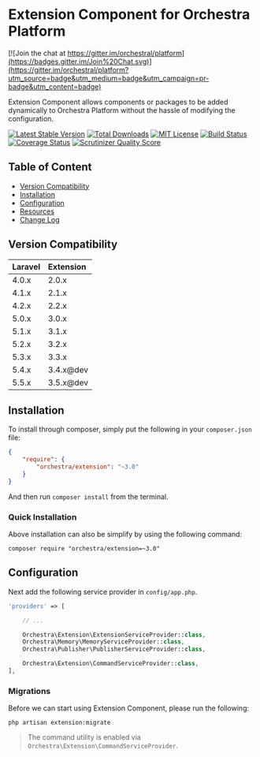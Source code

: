 Extension Component for Orchestra Platform
==============

[![Join the chat at https://gitter.im/orchestral/platform](https://badges.gitter.im/Join%20Chat.svg)](https://gitter.im/orchestral/platform?utm_source=badge&utm_medium=badge&utm_campaign=pr-badge&utm_content=badge)

Extension Component allows components or packages to be added dynamically to Orchestra Platform without the hassle of modifying the configuration.

[![Latest Stable Version](https://img.shields.io/github/release/orchestral/extension.svg?style=flat-square)](https://packagist.org/packages/orchestra/extension)
[![Total Downloads](https://img.shields.io/packagist/dt/orchestra/extension.svg?style=flat-square)](https://packagist.org/packages/orchestra/extension)
[![MIT License](https://img.shields.io/packagist/l/orchestra/extension.svg?style=flat-square)](https://packagist.org/packages/orchestra/extension)
[![Build Status](https://img.shields.io/travis/orchestral/extension/master.svg?style=flat-square)](https://travis-ci.org/orchestral/extension)
[![Coverage Status](https://img.shields.io/coveralls/orchestral/extension/master.svg?style=flat-square)](https://coveralls.io/r/orchestral/extension?branch=master)
[![Scrutinizer Quality Score](https://img.shields.io/scrutinizer/g/orchestral/extension/master.svg?style=flat-square)](https://scrutinizer-ci.com/g/orchestral/extension/)

## Table of Content

* [Version Compatibility](#version-compatibility)
* [Installation](#installation)
* [Configuration](#configuration)
* [Resources](#resources)
* [Change Log](https://github.com/orchestral/extension/releases)

## Version Compatibility

Laravel    | Extension
:----------|:----------
 4.0.x     | 2.0.x
 4.1.x     | 2.1.x
 4.2.x     | 2.2.x
 5.0.x     | 3.0.x
 5.1.x     | 3.1.x
 5.2.x     | 3.2.x
 5.3.x     | 3.3.x
 5.4.x     | 3.4.x@dev
 5.5.x     | 3.5.x@dev

## Installation

To install through composer, simply put the following in your `composer.json` file:

```json
{
    "require": {
        "orchestra/extension": "~3.0"
    }
}
```

And then run `composer install` from the terminal.

### Quick Installation

Above installation can also be simplify by using the following command:

    composer require "orchestra/extension=~3.0"

## Configuration

Next add the following service provider in `config/app.php`.

```php
'providers' => [

    // ...

    Orchestra\Extension\ExtensionServiceProvider::class,
    Orchestra\Memory\MemoryServiceProvider::class,
    Orchestra\Publisher\PublisherServiceProvider::class,

    Orchestra\Extension\CommandServiceProvider::class,
],
```

### Migrations

Before we can start using Extension Component, please run the following:

    php artisan extension:migrate

> The command utility is enabled via `Orchestra\Extension\CommandServiceProvider`.

